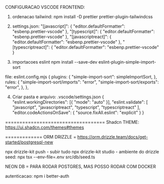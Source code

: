 CONFIGURACAO VSCODE FRONTEND:

1. ordenacao tailwind: npm install -D prettier prettier-plugin-tailwindcss

2. settings.json:
"[javascript]": {
  "editor.defaultFormatter": "esbenp.prettier-vscode"
},
"[typescript]": {
  "editor.defaultFormatter": "esbenp.prettier-vscode"
},
"[javascriptreact]": {
  "editor.defaultFormatter": "esbenp.prettier-vscode"
},
"[typescriptreact]": {
  "editor.defaultFormatter": "esbenp.prettier-vscode"
}

3. importacoes eslint
npm install --save-dev eslint-plugin-simple-import-sort

file: eslint.config.mjs
  {
    plugins: {
      "simple-import-sort": simpleImportSort,
    },
    rules: {
      "simple-import-sort/imports": "error",
      "simple-import-sort/exports": "error",
    },
  },

4. Criar pasta e arquivo: .vscode/settings.json
{
  "eslint.workingDirectories": [{ "mode": "auto" }],
  "eslint.validate": [
    "javascript",
    "javascriptreact",
    "typescript",
    "typescriptreact"
  ],
  "editor.codeActionsOnSave": {
    "source.fixAll.eslint": "explicit"
  }
}



===================================
Shadcn THEME: https://ui.shadcn.com/themes#themes

=============
ORM DRIZZLE = https://orm.drizzle.team/docs/get-started/postgresql-new

npx drizzle-kit push - subir tudo
npx drizzle-kit studio - ambiente do drizzle
seed: npx tsx --env-file=.env src/db/seed.ts

NEON DB = PARA RODAR POSTGRES, MAS POSSO RODAR COM DOCKER


autenticacao: npm i better-auth
